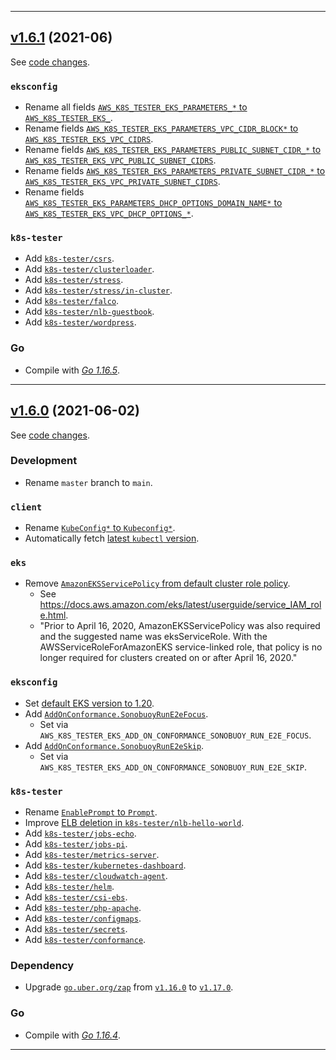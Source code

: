

<hr>

## [v1.6.1](https://github.com/aws/aws-k8s-tester/releases/tag/v1.6.1) (2021-06)

See [code changes](https://github.com/aws/aws-k8s-tester/compare/v1.6.0...v1.6.1).

### `eksconfig`

- Rename all fields [`AWS_K8S_TESTER_EKS_PARAMETERS_*` to `AWS_K8S_TESTER_EKS_`](https://github.com/aws/aws-k8s-tester/commit/TODO).
- Rename fields [`AWS_K8S_TESTER_EKS_PARAMETERS_VPC_CIDR_BLOCK*` to `AWS_K8S_TESTER_EKS_VPC_CIDRS`](https://github.com/aws/aws-k8s-tester/commit/TODO).
- Rename fields [`AWS_K8S_TESTER_EKS_PARAMETERS_PUBLIC_SUBNET_CIDR_*` to `AWS_K8S_TESTER_EKS_VPC_PUBLIC_SUBNET_CIDRS`](https://github.com/aws/aws-k8s-tester/commit/TODO).
- Rename fields [`AWS_K8S_TESTER_EKS_PARAMETERS_PRIVATE_SUBNET_CIDR_*` to `AWS_K8S_TESTER_EKS_VPC_PRIVATE_SUBNET_CIDRS`](https://github.com/aws/aws-k8s-tester/commit/TODO).
- Rename fields [`AWS_K8S_TESTER_EKS_PARAMETERS_DHCP_OPTIONS_DOMAIN_NAME*` to `AWS_K8S_TESTER_EKS_VPC_DHCP_OPTIONS_*`](https://github.com/aws/aws-k8s-tester/commit/TODO).

### `k8s-tester`

- Add [`k8s-tester/csrs`](https://github.com/aws/aws-k8s-tester/commit/90ef22a2e6505189f998d1f6ed738fe05f73d56d).
- Add [`k8s-tester/clusterloader`](https://github.com/aws/aws-k8s-tester/commit/7b9113c21f440623ec01bdea5d81a74176100746).
- Add [`k8s-tester/stress`](https://github.com/aws/aws-k8s-tester/commit/310f44bc0da12ca093b02f74680b34131d6283a6).
- Add [`k8s-tester/stress/in-cluster`](https://github.com/aws/aws-k8s-tester/commit/e0b5fa0b0fb97851d86d268d093f4754617c638b).
- Add [`k8s-tester/falco`](https://github.com/aws/aws-k8s-tester/pull/221).
- Add [`k8s-tester/nlb-guestbook`](https://github.com/aws/aws-k8s-tester/commit/6c985cfabff769c020d2f1f131c4106607fa5d95).
- Add [`k8s-tester/wordpress`](https://github.com/aws/aws-k8s-tester/commit/b5a8f3e6533e199413269a27041aa70604318f57).

### Go

- Compile with [*Go 1.16.5*](https://golang.org/doc/devel/release.html#go1.16).


<hr>


## [v1.6.0](https://github.com/aws/aws-k8s-tester/releases/tag/v1.6.0) (2021-06-02)

See [code changes](https://github.com/aws/aws-k8s-tester/compare/v1.5.9...v1.6.0).

### Development

- Rename `master` branch to `main`.

### `client`

- Rename [`KubeConfig*` to `Kubeconfig*`](https://github.com/aws/aws-k8s-tester/commit/e7e10253a44a33ff9c16955a39df43d9e412c944).
- Automatically fetch [latest `kubectl` version](https://github.com/aws/aws-k8s-tester/commit/cfd76e8c53f444a3d3d1782a38801bb8d56baa49).

### `eks`

- Remove [`AmazonEKSServicePolicy` from default cluster role policy](https://github.com/aws/aws-k8s-tester/commit/8fe9e9b696333947b4420a3d08f72498e57d1766).
  - See https://docs.aws.amazon.com/eks/latest/userguide/service_IAM_role.html.
  - "Prior to April 16, 2020, AmazonEKSServicePolicy was also required and the suggested name was eksServiceRole. With the AWSServiceRoleForAmazonEKS service-linked role, that policy is no longer required for clusters created on or after April 16, 2020."

### `eksconfig`

- Set [default EKS version to 1.20](https://github.com/aws/aws-k8s-tester/commit/8f6b05193721b19378cdd1c69f6f2d787341d1f2).
- Add [`AddOnConformance.SonobuoyRunE2eFocus`](https://github.com/aws/aws-k8s-tester/pull/217).
  - Set via `AWS_K8S_TESTER_EKS_ADD_ON_CONFORMANCE_SONOBUOY_RUN_E2E_FOCUS`.
- Add [`AddOnConformance.SonobuoyRunE2eSkip`](https://github.com/aws/aws-k8s-tester/pull/217).
  - Set via `AWS_K8S_TESTER_EKS_ADD_ON_CONFORMANCE_SONOBUOY_RUN_E2E_SKIP`.

### `k8s-tester`

- Rename [`EnablePrompt` to `Prompt`](https://github.com/aws/aws-k8s-tester/commit/e7e10253a44a33ff9c16955a39df43d9e412c944).
- Improve [ELB deletion in `k8s-tester/nlb-hello-world`](https://github.com/aws/aws-k8s-tester/commit/288c27cb9922164743cc9e7af5c2443e238147d5).
- Add [`k8s-tester/jobs-echo`](https://github.com/aws/aws-k8s-tester/commit/7d05190c873f3166fcf55f75832b40cc74826944).
- Add [`k8s-tester/jobs-pi`](https://github.com/aws/aws-k8s-tester/commit/5a188f1874876ad4228c02afdb99da730418763a).
- Add [`k8s-tester/metrics-server`](https://github.com/aws/aws-k8s-tester/commit/b95ed4f88e8143c5b94a5e66448718bf513abf9b).
- Add [`k8s-tester/kubernetes-dashboard`](https://github.com/aws/aws-k8s-tester/commit/ebe96e838950abc14f1016532e715112d5624f01).
- Add [`k8s-tester/cloudwatch-agent`](https://github.com/aws/aws-k8s-tester/commit/e46ea545846a662e0e950ee70facfec6e060b5de).
- Add [`k8s-tester/helm`](https://github.com/aws/aws-k8s-tester/commit/2a2c739f085bec0b4d8d7b2bae0789abe4d54c65).
- Add [`k8s-tester/csi-ebs`](https://github.com/aws/aws-k8s-tester/commit/075fe2234e9fa0bc14a4b2a314db70ab45670e1a).
- Add [`k8s-tester/php-apache`](https://github.com/aws/aws-k8s-tester/commit/a9a70d681e491f9f22ffcad025cc2601ee47cde1).
- Add [`k8s-tester/configmaps`](https://github.com/aws/aws-k8s-tester/commit/117fab905c090a3f8501112fc4885cc398f27db7).
- Add [`k8s-tester/secrets`](https://github.com/aws/aws-k8s-tester/commit/a77b8ceb473fe814bee5cb019f0df0c371185368).
- Add [`k8s-tester/conformance`](https://github.com/aws/aws-k8s-tester/commit/80c0b9e78252ab35cd8d58add52e8aee8615acc8).

### Dependency

- Upgrade [`go.uber.org/zap`](https://github.com/uber-go/zap/releases) from [`v1.16.0`](https://github.com/uber-go/zap/releases/tag/v1.16.0) to [`v1.17.0`](https://github.com/uber-go/zap/releases/tag/v1.17.0).

### Go

- Compile with [*Go 1.16.4*](https://golang.org/doc/devel/release.html#go1.16).


<hr>
